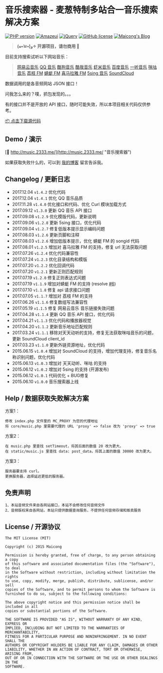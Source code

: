 # 音乐搜索器 - 麦葱特制多站合一音乐搜索解决方案

[![PHP version](https://img.shields.io/badge/php-%3E%205.4-orange.svg)](https://github.com/php-src/php)
[![Amazeui](https://img.shields.io/badge/amazeui-2.3.0-blue.svg)](https://github.com/amazeui/amazeui)
[![jQuery](https://img.shields.io/badge/jquery-1.11.1-blue.svg)](https://github.com/jquery/jquery)
[![GitHub license](https://img.shields.io/badge/license-MIT-blue.svg)](#LICENSE)
[![Maicong's Blog](https://img.shields.io/badge/blog-maicong.me-green.svg)](https://maicong.me/)

> **(๑•̀ㅂ•́)و✧ 开源项目，请勿商用 🚫**

目前支持搜索试听以下网站音乐：

> [网易云音乐](http://music.163.com/)
> [QQ 音乐](http://y.qq.com/)
> [酷狗音乐](http://www.kugou.com/)
> [酷我音乐](http://www.kuwo.cn/)
> [虾米音乐](http://www.xiami.com/)
> [百度音乐](http://music.baidu.com/)
> [一听音乐](http://www.1ting.com/)
> [咪咕音乐](http://music.migu.cn/)
> [荔枝 FM](http://www.lizhi.fm/)
> [蜻蜓 FM](http://www.qingting.fm/)
> [喜马拉雅 FM](http://www.ximalaya.com/)
> [5sing 音乐](http://5sing.kugou.com/)
> [SoundCloud](https://soundcloud.com/)

数据调用的是各音频网站 JSON 接口！

问我怎么来的？噗，抓包发现的。。。

有的接口并不是开放的 API 接口，随时可能失效，所以本项目相关代码仅供参考。

[📦 点击下载源代码](https://github.com/maicong/music/archive/master.zip)

## Demo / 演示

[🔗 http://music.2333.me/](http://music.2333.me/ "音乐搜索器")

如果获取失败什么的，可以到 [我的博客](https://maicong.me/msg) 留言告诉我。

## Changelog / 更新日志

-   2017.12.04 `v1.4.2` 优化代码
-   2017.12.04 `v1.4.1` 优化 QQ 音乐品质
-   2017.11.28 `v1.4.0` 优化接口和代码、优化 Curl 模块加载方式
-   2017.09.12 `v1.3.0` 更新 QQ 音乐 API 接口
-   2017.09.08 `v1.2.9` 优化模版代码，更新说明
-   2017.09.06 `v1.2.8` 更新 5sing 接口，优化代码
-   2017.09.04 `v1.2.7` 修复低版本提示显示编码问题
-   2017.08.03 `v1.2.6` 更新页脚和注释
-   2017.08.03 `v1.2.6` 增加低版本提示，优化 蜻蜓 FM 的 songid 代码
-   2017.08.01 `v1.2.5` 增加对 喜马拉雅 FM 的支持，修复 url 无法获取问题
-   2017.07.26 `v1.2.4` 优化代码兼容性
-   2017.07.24 `v1.2.3` 优化目录结构和模版
-   2017.07.20 `v1.2.2` 优化回调代码
-   2017.07.20 `v1.2.1` 更新正则匹配规则
-   2017.07.19 `v1.2.0` 修复正则表达式问题
-   2017.07.19 `v1.1.9` 增加对蜻蜓 FM 的支持 (resolve [#6](https://github.com/maicong/music/issues/6))
-   2017.07.10 `v1.1.8` 修复 api 请求接口问题
-   2017.07.05 `v1.1.7` 增加对 荔枝 FM 的支持
-   2017.06.26 `v1.1.6` 修复数组写法兼容性
-   2017.05.19 `v1.1.5` 修复 网易云音乐 音乐链接失效问题
-   2017.04.28 `v1.1.4` 更新 QQ 音乐 API 接口，优化代码
-   2017.04.21 `v1.1.3` 优化代码和播放器视觉
-   2017.04.20 `v1.1.2` 更新音乐地址匹配规则
-   2017.03.24 `v1.1.1` 移除对天天动听的支持，修复无法获取咪咕音乐的问题，更新 SoundCloud client_id
-   2017.03.23 `v1.1.0` 更新外链资源地址，优化代码
-   2015.06.15 `v1.0.4` 增加对 SoundCloud 的支持，增加代理支持，修复音乐名称识别问题，优化代码
-   2015.06.13 `v1.0.3` 增加对 天天动听、咪咕 的支持
-   2015.06.12 `v1.0.2` 增加对 5sing 的支持 (开源发布)
-   2015.06.12 `v1.0.1` 代码优化 + BUG修复
-   2015.06.10 `v1.0.0` 音乐搜索器上线

## Help / 数据获取失败解决方案

方案1：

```
修改 index.php 文件里的 MC_PROXY 为您的代理地址
将 core/music.php 里需要代理的 URL 'proxy' => false 改为 'proxy' => true
```

方案2：

```
在 music.php 里查找 setTimeout，将其后面的数值 20 改为更大。
在 static/music.js 里查找 data: post_data，将其上面的数值 30000 改为更大。
```

方案3：

```
服务器要支持 curl。
更换服务器，选择延迟更低的服务器。
```

## 免责声明

```
1、本站音频文件来自各网站接口，本站不会修改任何音频文件
2、音频版权来自各网站，本站只提供数据查询服务，不提供任何音频存储和贩卖服务
```

## License / 开源协议

```
The MIT License (MIT)

Copyright (c) 2015 Maicong

Permission is hereby granted, free of charge, to any person obtaining a copy
of this software and associated documentation files (the "Software"), to deal
in the Software without restriction, including without limitation the rights
to use, copy, modify, merge, publish, distribute, sublicense, and/or sell
copies of the Software, and to permit persons to whom the Software is
furnished to do so, subject to the following conditions:

The above copyright notice and this permission notice shall be included in all
copies or substantial portions of the Software.

THE SOFTWARE IS PROVIDED "AS IS", WITHOUT WARRANTY OF ANY KIND, EXPRESS OR
IMPLIED, INCLUDING BUT NOT LIMITED TO THE WARRANTIES OF MERCHANTABILITY,
FITNESS FOR A PARTICULAR PURPOSE AND NONINFRINGEMENT. IN NO EVENT SHALL THE
AUTHORS OR COPYRIGHT HOLDERS BE LIABLE FOR ANY CLAIM, DAMAGES OR OTHER
LIABILITY, WHETHER IN AN ACTION OF CONTRACT, TORT OR OTHERWISE, ARISING FROM,
OUT OF OR IN CONNECTION WITH THE SOFTWARE OR THE USE OR OTHER DEALINGS IN THE
SOFTWARE.
```
